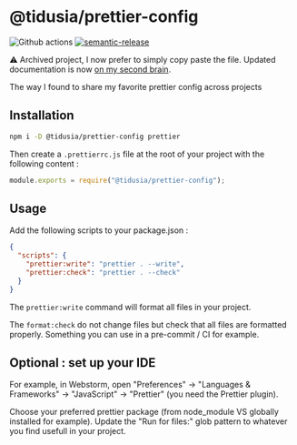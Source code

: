 # @tidusia/prettier-config

![Github actions](https://github.com/tidusia/prettier-config/actions/workflows/release.yml/badge.svg)
[![semantic-release](https://img.shields.io/badge/%20%20%F0%9F%93%A6%F0%9F%9A%80-semantic--release-e10079.svg)](https://github.com/semantic-release/semantic-release)

⚠️ Archived project, I now prefer to simply copy paste the file. Updated documentation is now [on my second brain](https://thibaud-duthoit.notion.site/Prettier-e33747e1f5de45cf93882d5d696b5a8c).

The way I found to share my favorite prettier config across projects

## Installation

```bash
npm i -D @tidusia/prettier-config prettier
```

Then create a `.prettierrc.js` file at the root of your project with the following content :

```js
module.exports = require("@tidusia/prettier-config");
```

## Usage

Add the following scripts to your package.json :

```json
{
  "scripts": {
    "prettier:write": "prettier . --write",
    "prettier:check": "prettier . --check"
  }
}
```

The `prettier:write` command will format all files in your project.

The `format:check` do not change files but check that all files are formatted properly. Something you can use in a pre-commit / CI for example.

## Optional : set up your IDE

For example, in Webstorm, open "Preferences" -> "Languages & Frameworks" -> "JavaScript" -> "Prettier" (you need the Prettier plugin).

Choose your preferred prettier package (from node_module VS globally installed for example).
Update the "Run for files:" glob pattern to whatever you find usefull in your project.
